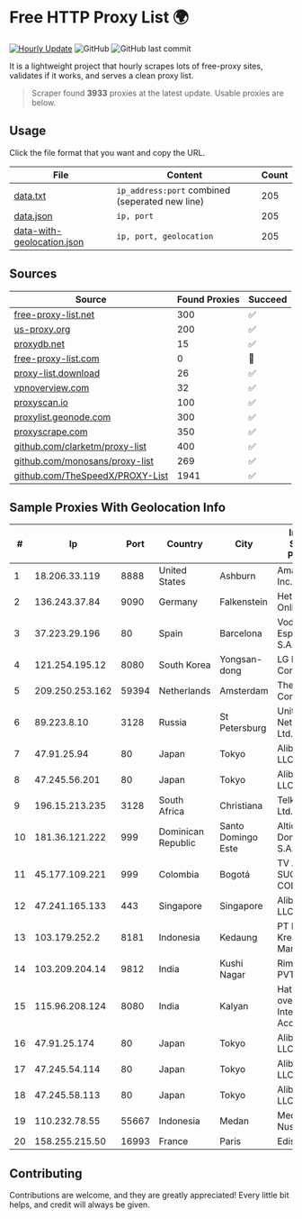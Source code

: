 
# Free HTTP Proxy List 🌍

[![Hourly Update](https://github.com/mertguvencli/http-proxy-list/actions/workflows/main.yml/badge.svg?branch=main)](https://github.com/mertguvencli/http-proxy-list/actions/workflows/main.yml)
![GitHub](https://img.shields.io/github/license/mertguvencli/http-proxy-list)
![GitHub last commit](https://img.shields.io/github/last-commit/mertguvencli/http-proxy-list)

It is a lightweight project that hourly scrapes lots of free-proxy sites, validates if it works, and serves a clean proxy list.


> Scraper found **3933** proxies at the latest update. Usable proxies are below.

## Usage

Click the file format that you want and copy the URL.


|File|Content|Count|
|----|-------|-----|
|[data.txt](https://raw.githubusercontent.com/mertguvencli/http-proxy-list/main/proxy-list/data.txt)|`ip_address:port` combined (seperated new line)|205|
|[data.json](https://raw.githubusercontent.com/mertguvencli/http-proxy-list/main/proxy-list/data.json)|`ip, port`|205|
|[data-with-geolocation.json](https://raw.githubusercontent.com/mertguvencli/http-proxy-list/main/proxy-list/data-with-geolocation.json)|`ip, port, geolocation`|205|

## Sources

|Source|Found Proxies|Succeed|
|------|-------------|-------|
|[free-proxy-list.net](https://free-proxy-list.net)|300|✅|
|[us-proxy.org](https://www.us-proxy.org)|200|✅|
|[proxydb.net](http://proxydb.net)|15|✅|
|[free-proxy-list.com](https://free-proxy-list.com/?page=&port=&type%5B%5D=http&type%5B%5D=https&up_time=0&search=Search)|0|🚫|
|[proxy-list.download](https://www.proxy-list.download/HTTP)|26|✅|
|[vpnoverview.com](https://vpnoverview.com/privacy/anonymous-browsing/free-proxy-servers)|32|✅|
|[proxyscan.io](https://www.proxyscan.io)|100|✅|
|[proxylist.geonode.com](https://proxylist.geonode.com/api/proxy-list?limit=300&page=1&sort_by=lastChecked&sort_type=desc&protocols=http,https)|300|✅|
|[proxyscrape.com](https://api.proxyscrape.com/v2/?request=displayproxies&protocol=http&timeout=10000&country=all&ssl=all&anonymity=all)|350|✅|
|[github.com/clarketm/proxy-list](https://raw.githubusercontent.com/clarketm/proxy-list/master/proxy-list-raw.txt)|400|✅|
|[github.com/monosans/proxy-list](https://raw.githubusercontent.com/monosans/proxy-list/main/proxies/http.txt)|269|✅|
|[github.com/TheSpeedX/PROXY-List](https://raw.githubusercontent.com/TheSpeedX/PROXY-List/master/http.txt)|1941|✅|


## Sample Proxies With Geolocation Info

|#|Ip|Port|Country|City|Internet Service Provider|
|-|--|----|-------|----|-------------------------|
|1|18.206.33.119|8888|United States|Ashburn|Amazon.com, Inc.|
|2|136.243.37.84|9090|Germany|Falkenstein|Hetzner Online GmbH|
|3|37.223.29.196|80|Spain|Barcelona|Vodafone Espana S.A.U.|
|4|121.254.195.12|8080|South Korea|Yongsan-dong|LG DACOM Corporation|
|5|209.250.253.162|59394|Netherlands|Amsterdam|The Constant Company|
|6|89.223.8.10|3128|Russia|St Petersburg|United Networks Ltd.|
|7|47.91.25.94|80|Japan|Tokyo|Alibaba.com LLC|
|8|47.245.56.201|80|Japan|Tokyo|Alibaba.com LLC|
|9|196.15.213.235|3128|South Africa|Christiana|Telkom SA Ltd.|
|10|181.36.121.222|999|Dominican Republic|Santo Domingo Este|Altice Dominicana S.A.|
|11|45.177.109.221|999|Colombia|Bogotá|TV AZTECA SUCURSAL COLOMBIA|
|12|47.241.165.133|443|Singapore|Singapore|Alibaba.com LLC|
|13|103.179.252.2|8181|Indonesia|Kedaung|PT Pusaka Kreasi Mandiri|
|14|103.209.204.14|9812|India|Kushi Nagar|Rimil Infotech PVT LTD|
|15|115.96.208.124|8080|India|Kalyan|Hathway IP over Cable Internet Access|
|16|47.91.25.174|80|Japan|Tokyo|Alibaba.com LLC|
|17|47.245.54.114|80|Japan|Tokyo|Alibaba.com LLC|
|18|47.245.58.113|80|Japan|Tokyo|Alibaba.com LLC|
|19|110.232.78.55|55667|Indonesia|Medan|Media Antar Nusa PT.|
|20|158.255.215.50|16993|France|Paris|Edis France|



## Contributing

Contributions are welcome, and they are greatly appreciated! Every
little bit helps, and credit will always be given.

